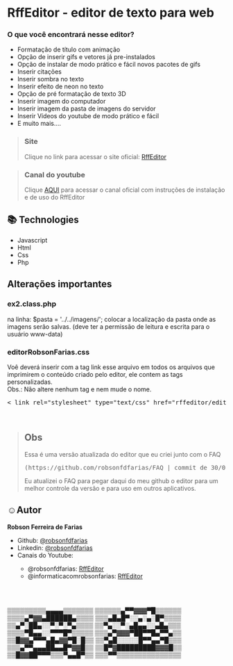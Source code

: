 <h1>RffEditor - editor de texto para web</h1>


<h3>O que você encontrará nesse editor?</h3>
<ul>
  <li>Formatação de título com animação</li>
  <li>Opção de inserir gifs e vetores já pre-instalados</li>
  <li>Opção de instalar de modo prático e fácil novos pacotes de gifs</li>
  <li>Inserir citações</li>
  <li>Inserir sombra no texto</li>
  <li>Inserir efeito de neon no texto</li>
  <li>Opção de pré formatação de texto 3D</li>
  <li>Inserir imagem do computador</li>
  <li>Inserir imagem da pasta de imagens do servidor</li>
  <li>Inserir Vídeos do youtube de modo prático e fácil</li>
  <li>E muito mais....</li>
</ul>


><h3>Site</h3>
>Clique no link para acessar o site oficial: <a href="https://rffeditor.infocomrobson.com.br">RffEditor</a>


><h3>Canal do youtube</h3>
>Clique  <a href="https://rffeditor.infocomrobson.com.br">AQUI</a> para acessar o canal oficial com instruções de instalação e de uso do RffEditor


<h2>📚 Technologies</h2>
<ul>
  <li>Javascript</li>
  <li>Html</li>
  <li>Css</li>
  <li>Php</li>
</ul>

<h2>Alterações importantes</h2>
<h3>ex2.class.php</h3>
na linha:
$pasta = '../../imagens/';
colocar a localização da pasta onde as imagens serão salvas. (deve ter a permissão de leitura e escrita para o usuário www-data)


<h3>editorRobsonFarias.css</h3>
Voê deverá inserir com a tag link esse arquivo em todos os arquivos que imprimirem o conteúdo criado pelo editor, ele contem as tags personalizadas.<br>
Obs.: Não altere nenhum tag e nem mude o nome.
<pre>< link rel="stylesheet" type="text/css" href="rffeditor/editorRobsonFarias.css" /></pre><br>


><h2>Obs</h2>
>Essa é uma versão atualizada do editor que eu criei junto com o FAQ <pre>(https://github.com/robsonfdfarias/FAQ | commit de 30/01/2024 - 4f41c20).</pre> Eu atualizei o FAQ para pegar daqui do meu github o editor para um melhor controle da versão e para uso em outros aplicativos.
  
<h2>☺Autor</h2>
<strong>Robson Ferreira de Farias</strong><br>
<ul>
  <li>Github: <a href="https://github.com/robsonfdfarias">@robsonfdfarias</a></li>
  <li>Linkedin: <a href="https://www.linkedin.com/in/robson-farias-a8b01723a/">@robsonfdfarias</a></li>
  <li>Canais do Youtube: 
  </li>
    <ul>
      <li>@robsonfdfarias: <a href="https://rffeditor.infocomrobson.com.br">RffEditor</a></li>
      <li>@informaticacomrobsonfarias: <a href="https://rffeditor.infocomrobson.com.br">RffEditor</a></li>
    </ul>
</ul><br><br>




▒▒▒▒▒▒▒▒▒▄▄▄▄▒▒▒▒▒▒▒
▒▒▒▒▒▒▄▀▀▓▓▓▀█▒▒▒▒▒▒
▒▒▒▒▄▀▓▓▄██████▄▒▒▒▒
▒▒▒▄█▄█▀░░▄░▄░█▀▒▒▒▒
▒▒▄▀░██▄░░▀░▀░▀▄▒▒▒▒
▒▒▀▄░░▀░▄█▄▄░░▄█▄▒▒▒
▒▒▒▒▀█▄▄░░▀▀▀█▀▒▒▒▒▒
▒▒▒▄▀▓▓▓▀██▀▀█▄▀▀▄▒▒
▒▒█▓▓▄▀▀▀▄█▄▓▓▀█░█▒▒
▒▒▀▄█░░░░░█▀▀▄▄▀█▒▒▒
▒▒▒▄▀▀▄▄▄██▄▄█▀▓▓█▒▒
▒▒█▀▓█████████▓▓▓█▒▒
▒▒█▓▓██▀▀▀▒▒▒▀▄▄█▀▒▒
▒▒▒▀▀▒▒▒▒▒▒▒▒▒▒▒▒▒▒▒